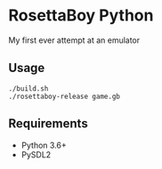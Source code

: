 RosettaBoy Python
=================
My first ever attempt at an emulator

Usage
-----
```
./build.sh
./rosettaboy-release game.gb
```

Requirements
------------
- Python 3.6+
- PySDL2
